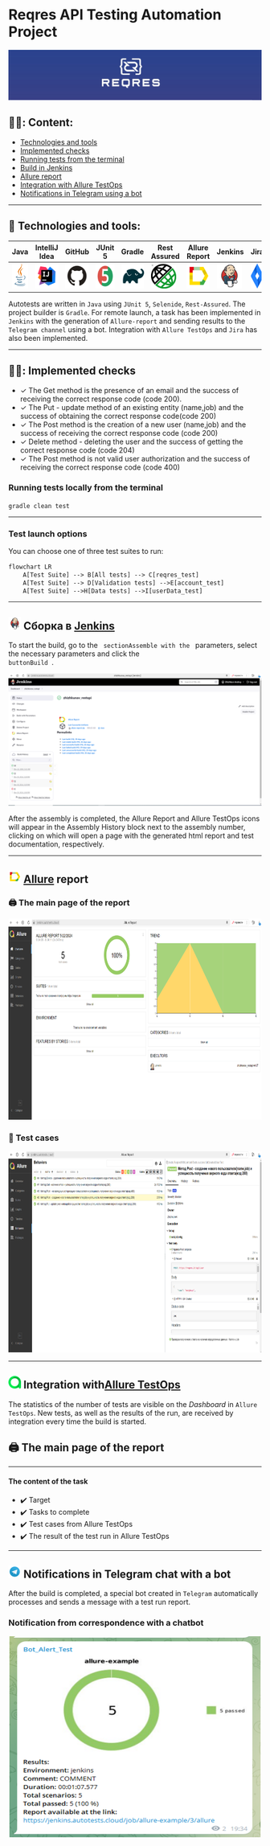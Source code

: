 # Reqres API Testing Automation Project
<img  src="media/logo/reqresin.jpg">

## :man_student:: Content:

- <a href="#tools"> Technologies and tools</a>
- <a href="#checking"> Implemented checks</a>
- <a href="#console"> Running tests from the terminal</a>
- <a href="#jenkins"> Build in Jenkins</a>
- <a href="#allureReport"> Allure report</a>
- <a href="#allure"> Integration with Allure TestOps</a> 
- <a href="#tg"> Notifications in Telegram using a bot</a>
---

<a id="tools"></a>
## 🔨 Technologies and tools:


| Java                                                                                                    | IntelliJ  <br>  Idea                                                                                              | GitHub                                                                                                    | JUnit 5                                                                                                          | Gradle                                                                                                    | Rest Assured                                                                                                        | Allure <br> Report                                                                                                        | Jenkins                                                                                                         | Jira                                                                                                                                   | Telegram                                                                                                           |                                                                                               Allure <br> TestOps |
|:--------------------------------------------------------------------------------------------------------|-------------------------------------------------------------------------------------------------------------------|-----------------------------------------------------------------------------------------------------------|------------------------------------------------------------------------------------------------------------------|-----------------------------------------------------------------------------------------------------------|---------------------------------------------------------------------------------------------------------------------|---------------------------------------------------------------------------------------------------------------------------|-----------------------------------------------------------------------------------------------------------------|----------------------------------------------------------------------------------------------------------------------------------------|--------------------------------------------------------------------------------------------------------------------|------------------------------------------------------------------------------------------------------------------:|
| <a href="https://www.java.com/"><img src="media/logo/Java.svg" width="50" height="50"  alt="Java"/></a> | <a href="https://www.jetbrains.com/idea/"><img src="media/logo/Idea.svg" width="50" height="50"  alt="IDEA"/></a> | <a href="https://github.com/"><img src="media/logo/GitHub.svg" width="50" height="50"  alt="Github"/></a> | <a href="https://junit.org/junit5/"><img src="media/logo/JUnit5.svg" width="50" height="50"  alt="JUnit 5"/></a> | <a href="https://gradle.org/"><img src="media/logo/Gradle.svg" width="50" height="50"  alt="Gradle"/></a> | <a href="https://rest-assured.io/"><img src="media/logo/rest-assured.jpg" width="50" height="50"  alt="RestAssured"/></a> | <a href="https://github.com/allure-framework"><img src="media/logo/Allure.svg" width="50" height="50"  alt="Allure"/></a> | <a href="https://www.jenkins.io/"><img src="media/logo/Jenkins.svg" width="50" height="50"  alt="Jenkins"/></a> | <a href="https://www.atlassian.com/software/jira/"><img src="media/logo/Jira.svg" width="50" height="50" alt="Java" title="Java"/></a> | <a href="https://web.telegram.org/"><img src="media/logo/Telegram.svg" width="50" height="50" alt="Telegram"/></a> | <a href="https://qameta.io/"><img src="media/logo/AllureTestOps.svg" width="50" height="50" alt="Allure_TO"/></a> |

Autotests are written in `Java` using `JUnit 5`, `Selenide`, `Rest-Assured`. The project builder is `Gradle`. For remote launch, a task has been implemented in `Jenkins` with the generation of `Allure-report` and
sending results to the `Telegram channel` using a bot. Integration with `Allure TestOps` and `Jira` has also been implemented.

---

<a id="checking"></a>
## :male_detective:: Implemented checks

- ✓ The Get method is the presence of an email and the success of receiving the correct response code (code 200).
- ✓ The Put - update method of an existing entity (name,job) and the success of obtaining the correct response code(code 200)
- ✓ The Post method is the creation of a new user (name,job) and the success of receiving the correct response code (code 200)
- ✓ Delete method - deleting the user and the success of getting the correct response code (code 204)
- ✓ The Post method is not valid user authorization and the success of receiving the correct response code (code 400)


<a id="console"></a>
### Running tests locally from the terminal
`gradle clean test`

---

### Test launch options

You can choose one of three test suites to run:

```mermaid
flowchart LR
    A[Test Suite] --> B[All tests] --> C[reqres_test]
    A[Test Suite] --> D[Validation tests] -->E[account_test]
    A[Test Suite] -->H[Data tests] -->I[userData_test]
```
---

<a id="jenkins"></a>
## <img src="media/logo/Jenkins.svg" width="25" height="25"  alt="Jenkins"/></a> Сборка в <a target="_blank" href="https://jenkins.autotests.cloud/job/zhizhkunav_restapi/"> Jenkins </a>
To start the build, go to the <code> sectionAssemble with the </code> parameters, select the necessary parameters and click the <code> buttonBuild </code>.

<p align="center">
<a href="https://jenkins.autotests.cloud/job/zhizhkunav_restapi//"><img src="media/screens/jenkins_main.PNG" alt="Jenkins1"/></a>
</p>
After the assembly is completed, the Allure Report and Allure TestOps icons will appear in the Assembly History block next to the assembly number, clicking on which will open a page with the generated html report and test documentation, respectively.

---
<a id="allureReport"></a>
## <img src="media/logo/Allure.svg" width="25" height="25"/> [Allure](https://jenkins.autotests.cloud/job/zhizhkunav_restapi/allure/) report

### 🖨️ The main page of the report

<p align="center">
<img src="media/screens/allure_auto_main.PNG" alt="Allure report" width="1000" height="400">
</p>

### 📄 Test cases

<p align="center">
<img src="media/screens/allure_auto_2.PNG" alt="Test Case" width="1000" height="400">
</p>

---
<a id="allure"></a>
## <img alt="Allure_TO" height="25" src="media/logo/AllureTestOps.svg" width="25"/> </a>Integration with<a target="_blank" href="https://allure.autotests.cloud/launch/40002/tree/648798?search=W3siaWQiOiJzdGF0dXMiLCJ0eXBlIjoidGVzdFN0YXR1c0FycmF5IiwidmFsdWUiOlsicGFzc2VkIl19XQ%3D%3D&treeId=0">Allure TestOps</a>
The statistics of the number of tests are visible on the *Dashboard* in <code>Allure TestOps</code>. New tests, as well as the results of the run, are received by integration every time the build is started.
## 🖨️ The main page of the report

---
#### The content of the task

- :heavy_check_mark: Target
- :heavy_check_mark: Tasks to complete
- :heavy_check_mark: Test cases from Allure TestOps
- :heavy_check_mark: The result of the test run in Allure TestOps

---

<a id="tg"></a>
## <img src="media/logo/Telegram.svg" width="25" height="25"/> Notifications in Telegram chat with a bot

After the build is completed, a special bot created in <code>Telegram</code> automatically processes and sends a message with a test run report.

### Notification from correspondence with a chatbot

<p align="center">
<img src="media/screens/telegram_main.png" alt="TestOps launch" width="500" height="400">
</p>

